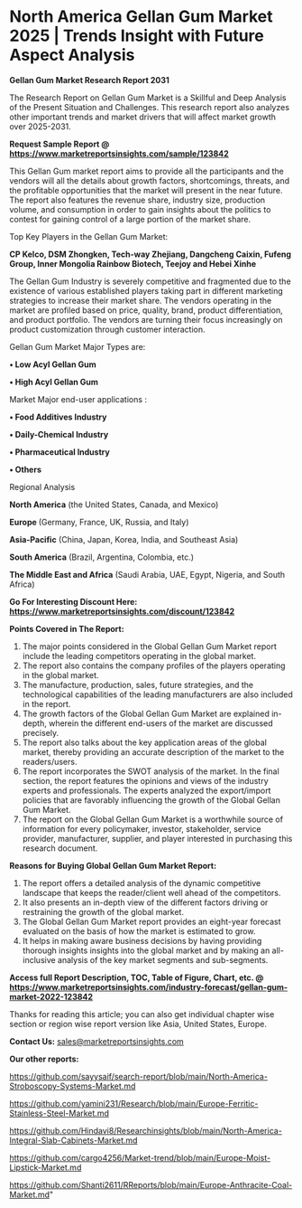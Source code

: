 # North America Gellan Gum Market 2025 | Trends Insight with Future Aspect Analysis

<strong>Gellan Gum Market Research Report 2031</strong>

The Research Report on Gellan Gum Market is a Skillful and Deep Analysis of the Present Situation and Challenges. This research report also analyzes other important trends and market drivers that will affect market growth over 2025-2031.

<strong>Request Sample Report @ <a href=https://www.marketreportsinsights.com/sample/123842>https://www.marketreportsinsights.com/sample/123842</a></strong>

This Gellan Gum market report aims to provide all the participants and the vendors will all the details about growth factors, shortcomings, threats, and the profitable opportunities that the market will present in the near future. The report also features the revenue share, industry size, production volume, and consumption in order to gain insights about the politics to contest for gaining control of a large portion of the market share.

Top Key Players in the Gellan Gum Market:

<strong>CP Kelco, DSM Zhongken, Tech-way Zhejiang, Dangcheng Caixin, Fufeng Group, Inner Mongolia Rainbow Biotech, Teejoy and Hebei Xinhe</strong>

The Gellan Gum Industry is severely competitive and fragmented due to the existence of various established players taking part in different marketing strategies to increase their market share. The vendors operating in the market are profiled based on price, quality, brand, product differentiation, and product portfolio. The vendors are turning their focus increasingly on product customization through customer interaction.

Gellan Gum Market Major Types are:

<strong>• Low Acyl Gellan Gum

• High Acyl Gellan Gum</strong>

Market Major end-user applications :

<strong>• Food Additives Industry

• Daily-Chemical Industry

• Pharmaceutical Industry

• Others</strong>

Regional Analysis

</u><strong><b>North America</b></strong> (the United States, Canada, and Mexico)

<strong><b>Europe </b></strong>(Germany, France, UK, Russia, and Italy)

<strong><b>Asia-Pacific</b></strong> (China, Japan, Korea, India, and Southeast Asia)

<strong><b>South America</b></strong> (Brazil, Argentina, Colombia, etc.)

<strong><b>The Middle East and Africa</b></strong> (Saudi Arabia, UAE, Egypt, Nigeria, and South Africa)

<strong>Go For Interesting Discount Here: <a href=https://www.marketreportsinsights.com/discount/123842>https://www.marketreportsinsights.com/discount/123842</a></strong>

<strong>Points Covered in The Report:</strong>
<ol>
  <li>The major points considered in the Global Gellan Gum Market report include the leading competitors operating in the global market.</li>
  <li>The report also contains the company profiles of the players operating in the global market.</li>
  <li>The manufacture, production, sales, future strategies, and the technological capabilities of the leading manufacturers are also included in the report.</li>
  <li>The growth factors of the Global Gellan Gum Market are explained in-depth, wherein the different end-users of the market are discussed precisely.</li>
  <li>The report also talks about the key application areas of the global market, thereby providing an accurate description of the market to the readers/users.</li>
  <li>The report incorporates the SWOT analysis of the market. In the final section, the report features the opinions and views of the industry experts and professionals. The experts analyzed the export/import policies that are favorably influencing the growth of the Global Gellan Gum Market.</li>
  <li>The report on the Global Gellan Gum Market is a worthwhile source of information for every policymaker, investor, stakeholder, service provider, manufacturer, supplier, and player interested in purchasing this research document.</li>
</ol>
<strong>Reasons for Buying Global Gellan Gum Market Report:</strong>

<ol>
  <li>The report offers a detailed analysis of the dynamic competitive landscape that keeps the reader/client well ahead of the competitors.</li>
  <li>It also presents an in-depth view of the different factors driving or restraining the growth of the global market.</li>
  <li>The Global Gellan Gum Market report provides an eight-year forecast evaluated on the basis of how the market is estimated to grow.</li>
  <li>It helps in making aware business decisions by having providing thorough insights insights into the global market and by making an all-inclusive analysis of the key market segments and sub-segments.</li>
</ol>
<strong>Access full Report Description, TOC, Table of Figure, Chart, etc. @ <a href=https://www.marketreportsinsights.com/industry-forecast/gellan-gum-market-2022-123842>https://www.marketreportsinsights.com/industry-forecast/gellan-gum-market-2022-123842</a></strong>


Thanks for reading this article; you can also get individual chapter wise section or region wise report version like Asia, United States, Europe.

<strong>Contact Us:</strong>
sales@marketreportsinsights.com

<strong>Our other reports:</strong>

<a href=https://github.com/sayysaif/search-report/blob/main/North-America-Stroboscopy-Systems-Market.md>https://github.com/sayysaif/search-report/blob/main/North-America-Stroboscopy-Systems-Market.md</a>

<a href=https://github.com/yamini231/Research/blob/main/Europe-Ferritic-Stainless-Steel-Market.md>https://github.com/yamini231/Research/blob/main/Europe-Ferritic-Stainless-Steel-Market.md</a>

<a href=https://github.com/Hindavi8/Researchinsights/blob/main/North-America-Integral-Slab-Cabinets-Market.md>https://github.com/Hindavi8/Researchinsights/blob/main/North-America-Integral-Slab-Cabinets-Market.md</a>

<a href=https://github.com/cargo4256/Market-trend/blob/main/Europe-Moist-Lipstick-Market.md>https://github.com/cargo4256/Market-trend/blob/main/Europe-Moist-Lipstick-Market.md</a>

<a href=https://github.com/Shanti2611/RReports/blob/main/Europe-Anthracite-Coal-Market.md>https://github.com/Shanti2611/RReports/blob/main/Europe-Anthracite-Coal-Market.md</a>"
